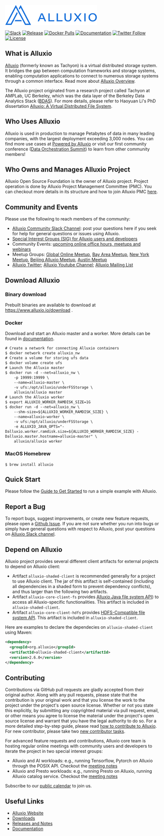 [![logo](docs/resources/alluxio_logo.png "Alluxio")](https://www.alluxio.io)

[![Slack](https://img.shields.io/badge/slack-alluxio--community-blue.svg?logo=slack)](https://www.alluxio.io/slack)
[![Release](https://img.shields.io/github/release/alluxio/alluxio/all.svg)](https://www.alluxio.io/download)
[![Docker Pulls](https://img.shields.io/docker/pulls/alluxio/alluxio.svg)](https://hub.docker.com/r/alluxio/alluxio)
[![Documentation](https://img.shields.io/badge/docs-reference-blue.svg)](https://www.alluxio.io/docs)
[![Twitter Follow](https://img.shields.io/twitter/follow/alluxio.svg?label=Follow&style=social)](https://twitter.com/intent/follow?screen_name=alluxio)
[![License](https://img.shields.io/github/license/alluxio/alluxio.svg)](https://github.com/Alluxio/alluxio/blob/master/LICENSE)

## What is Alluxio
[Alluxio](https://www.alluxio.io) (formerly known as Tachyon)
is a virtual distributed storage system. It bridges the gap between
computation frameworks and storage systems, enabling computation applications to connect to
numerous storage systems through a common interface. Read more about
[Alluxio Overview](https://docs.alluxio.io/os/user/stable/en/Overview.html).

The Alluxio project originated from a research project called Tachyon at AMPLab, UC Berkeley,
which was the data layer of the Berkeley Data Analytics Stack ([BDAS](https://amplab.cs.berkeley.edu/bdas/)).
For more details, please refer to Haoyuan Li's PhD dissertation
[Alluxio: A Virtual Distributed File System](https://www2.eecs.berkeley.edu/Pubs/TechRpts/2018/EECS-2018-29.html).

## Who Uses Alluxio

Alluxio is used in production to manage Petabytes of data in many leading companies, with
the largest deployment exceeding 3,000 nodes. You can find more use cases at
[Powered by Alluxio](https://www.alluxio.io/powered-by-alluxio) or visit our first community conference ([Data Orchestration Summit](https://www.alluxio.io/data-orchestration-summit-2019/)) to learn from other community members!

## Who Owns and Manages Alluxio Project

Alluxio Open Source Foundation is the owner of Alluxio project.
Project operation is done by Alluxio Project Management Committee (PMC).
You can checkout more details in its structure and how to join Alluxio PMC 
[here](https://github.com/Alluxio/alluxio/wiki/Alluxio-Project-Management-Committee-(PMC)).

## Community and Events
Please use the following to reach members of the community:

* [Alluxio Community Slack Channel](https://www.alluxio.io/slack): post your questions here if you seek for help for general questions or issues using Alluxio.
* [Special Interest Groups (SIG) for Alluxio users and developers](#contributing)
* Community Events: [upcoming online office hours, meetups and webinars](https://www.alluxio.io/events)
* Meetup Groups: [Global Online Meetup](https://www.meetup.com/Alluxio-Global-Online-Meetup/), [Bay Area Meetup](http://www.meetup.com/Alluxio),
[New York Meetup](https://www.meetup.com/Alluxio-Open-Source-New-York-Meetup),
[Beijing Alluxio Meetup](https://www.meetup.com/meetup-group-iLMBZGhS/), [Austin Meetup](https://www.meetup.com/Cloud-Data-Orchestration-Austin/)
* [Alluxio Twitter](https://twitter.com/alluxio); [Alluxio Youtube Channel](https://www.youtube.com/channel/UCpibQsajhwqYPLYhke4RigA); [Alluxio Mailing List](https://groups.google.com/forum/?fromgroups#!forum/alluxio-users)

## Download Alluxio

### Binary download

Prebuilt binaries are available to download at https://www.alluxio.io/download .

### Docker

Download and start an Alluxio master and a worker. More details can be found in [documentation](https://docs.alluxio.io/os/user/stable/en/deploy/Running-Alluxio-On-Docker.html).

```console
# Create a network for connecting Alluxio containers
$ docker network create alluxio_nw
# Create a volume for storing ufs data
$ docker volume create ufs
# Launch the Alluxio master
$ docker run -d --net=alluxio_nw \
    -p 19999:19999 \
    --name=alluxio-master \
    -v ufs:/opt/alluxio/underFSStorage \
    alluxio/alluxio master
# Launch the Alluxio worker
$ export ALLUXIO_WORKER_RAMDISK_SIZE=1G
$ docker run -d --net=alluxio_nw \
    --shm-size=${ALLUXIO_WORKER_RAMDISK_SIZE} \
    --name=alluxio-worker \
    -v ufs:/opt/alluxio/underFSStorage \
    -e ALLUXIO_JAVA_OPTS="-Dalluxio.worker.ramdisk.size=${ALLUXIO_WORKER_RAMDISK_SIZE} -Dalluxio.master.hostname=alluxio-master" \
    alluxio/alluxio worker
```

### MacOS Homebrew

```console
$ brew install alluxio
```

## Quick Start

Please follow the [Guide to Get Started](https://docs.alluxio.io/os/user/stable/en/Getting-Started.html)
to run a simple example with Alluxio.

## Report a Bug

To report bugs, suggest improvements, or create new feature requests, please open a [Github Issue](https://github.com/alluxio/alluxio/issues).
If you are not sure whether you run into bugs or simply have general questions with respect to Alluxio, post your questions on [Alluxio Slack channel](www.alluxio.io/slack).

## Depend on Alluxio

Alluxio project provides several different client artifacts for external projects to depend on Alluxio client:

- Artifact `alluxio-shaded-client` is recommended generally for a project to use Alluxio client.
  The jar of this artifact is self-contained (including all dependencies in a shaded form to prevent dependency conflicts),
  and thus larger than the following two artifacts.
- Artifact `alluxio-core-client-fs` provides
  [Alluxio Java file system API](https://docs.alluxio.io/os/user/stable/en/api/FS-API.html#alluxio-java-api))
  to access all Alluxio-specific functionalities.
  This artifact is included in `alluxio-shaded-client`.
- Artifact `alluxio-core-client-hdfs` provides
  [HDFS-Compatible file system API](https://docs.alluxio.io/os/user/stable/en/api/FS-API.html#hadoop-compatible-java-client).
  This artifact is included in `alluxio-shaded-client`.

Here are examples to declare the dependecies on  `alluxio-shaded-client` using Maven:

  ```xml
  <dependency>
    <groupId>org.alluxio</groupId>
    <artifactId>alluxio-shaded-client</artifactId>
    <version>2.6.0</version>
  </dependency>
  ```

## Contributing

Contributions via GitHub pull requests are gladly accepted from their original author. Along with
any pull requests, please state that the contribution is your original work and that you license the
work to the project under the project's open source license. Whether or not you state this
explicitly, by submitting any copyrighted material via pull request, email, or other means you agree
to license the material under the project's open source license and warrant that you have the legal
authority to do so.
For a more detailed step-by-step guide, please read
[how to contribute to Alluxio](https://docs.alluxio.io/os/user/stable/en/contributor/Contributor-Getting-Started.html).
For new contributor, please take two [new contributor tasks](https://github.com/Alluxio/new-contributor-tasks).

For advanced feature requests and contributions, 
Alluxio core team is hosting regular online meetings with community users and developers to iterate the project in two special interest groups:

* Alluxio and AI workloads: e.g., running Tensorflow, Pytorch on Alluxio through the POSIX API. Checkout the [meeting notes](https://docs.google.com/spreadsheets/d/1OlprIiUkGjMuZJ_6cLTJYVJpTGpnTWkFhHzX16tYNDQ/)
* Alluxio and Presto workloads: e.g., running Presto on Alluxio, running Alluxio catalog service. Checkout the [meeting notes](https://docs.google.com/spreadsheets/d/1V-fxqfG_oj3B1ZWSgbRWVuTHFvjL3pq6uXgAL-xvFQA/)

Subscribe to our [public calendar](https://calendar.google.com/calendar/embed?src=alluxio.com_g9ec8agk27baqu2nu692ft1m3s%40group.calendar.google.com&ctz=America%2FLos_Angeles) to join us.

## Useful Links

- [Alluxio Website](https://www.alluxio.io/)
- [Downloads](https://www.alluxio.io/download)
- [Releases and Notes](https://www.alluxio.io/download/releases/)
- [Documentation](https://www.alluxio.io/docs/)

